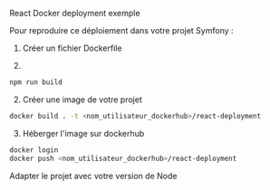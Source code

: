 React Docker deployment exemple

Pour reproduire ce déploiement dans votre projet Symfony :
1. Créer un fichier Dockerfile

2. 
```bash
npm run build
```

2. Créer une image de votre projet
```bash
docker build . -t <nom_utilisateur_dockerhub>/react-deployment
```

3. Héberger l'image sur dockerhub
```bash
docker login
docker push <nom_utilisateur_dockerhub>/react-deployment
```

Adapter le projet avec votre version de Node
